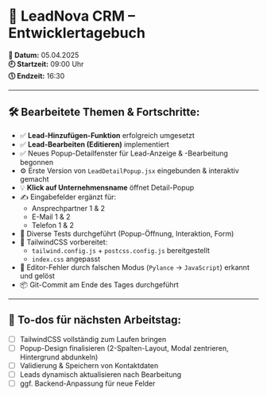 # 📘 LeadNova CRM – Entwicklertagebuch  
**📅 Datum:** 05.04.2025  
**🕘 Startzeit:** 09:00 Uhr  
**🕔 Endzeit:** 16:30

---

## 🛠️ Bearbeitete Themen & Fortschritte:

- ✅ **Lead-Hinzufügen-Funktion** erfolgreich umgesetzt  
- ✅ **Lead-Bearbeiten (Editieren)** implementiert  
- ✅ Neues Popup-Detailfenster für Lead-Anzeige & -Bearbeitung begonnen  
- ⚙️ Erste Version von `LeadDetailPopup.jsx` eingebunden & interaktiv gemacht  
- 💡 **Klick auf Unternehmensname** öffnet Detail-Popup  
- ✍️ Eingabefelder ergänzt für:  
  - Ansprechpartner 1 & 2  
  - E-Mail 1 & 2  
  - Telefon 1 & 2  
- 🧪 Diverse Tests durchgeführt (Popup-Öffnung, Interaktion, Form)  
- 🎨 TailwindCSS vorbereitet:  
  - `tailwind.config.js` + `postcss.config.js` bereitgestellt  
  - `index.css` angepasst  
- 🐛 Editor-Fehler durch falschen Modus (`Pylance` → `JavaScript`) erkannt und gelöst  
- 📦 Git-Commit am Ende des Tages durchgeführt  

---

## 🔄 To-dos für nächsten Arbeitstag:

- [ ] TailwindCSS vollständig zum Laufen bringen  
- [ ] Popup-Design finalisieren (2-Spalten-Layout, Modal zentrieren, Hintergrund abdunkeln)  
- [ ] Validierung & Speichern von Kontaktdaten  
- [ ] Leads dynamisch aktualisieren nach Bearbeitung  
- [ ] ggf. Backend-Anpassung für neue Felder  
